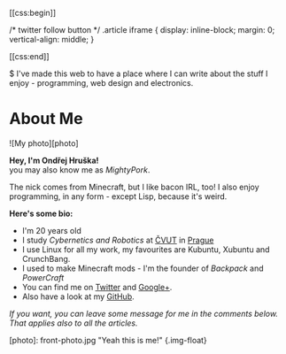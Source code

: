[[css:begin]]

/* twitter follow button */
.article iframe {
    display: inline-block;
    margin: 0;
    vertical-align: middle;
}

[[css:end]]

$ I've made this web to have a place where I can write about the stuff I enjoy - programming, web design and electronics.

# About Me

![My photo][photo]

**Hey, I'm Ondřej Hruška!**<br>
you may also know me as *MightyPork*.

The nick comes from Minecraft, but I like bacon IRL, too! I also enjoy programming, in any form - except Lisp, because it's weird.

**Here's some bio:**

* I'm 20 years old
* I study *Cybernetics and Robotics* at [ČVUT][cvut] in [Prague][prague]
* I use Linux for all my work, my favourites are Kubuntu, Xubuntu and CrunchBang.
* I used to make Minecraft mods - I'm the founder of *Backpack* and *PowerCraft*
* You can find me on [Twitter][twitter] and [Google+][gplus].
* Also have a look at my [GitHub][github].

*If you want, you can leave some message for me in the comments below.<br>
That applies also to all the articles.*

[github]: https://github.com/MightyPork
[mako]: http://makoframework.com/
[twitter]: http://twitter.com/MightyPork (My Twitter profile)
[gplus]: http://plus.google.com/+OndrejHruska (My Google+ profile)
[prague]: http://goo.gl/maps/OmDea (See on Google Maps)
[cvut]: http://www.fel.cvut.cz/ (Czech Technical University in Prague)
[photo]: front-photo.jpg "Yeah this is me!" {.img-float}
